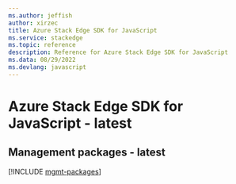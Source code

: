 ```yaml
---
ms.author: jeffish
author: xirzec
title: Azure Stack Edge SDK for JavaScript
ms.service: stackedge
ms.topic: reference
description: Reference for Azure Stack Edge SDK for JavaScript
ms.data: 08/29/2022
ms.devlang: javascript
---
```

# Azure Stack Edge SDK for JavaScript - latest

## Management packages - latest
[!INCLUDE [mgmt-packages](stack-edge-mgmt-index.md)]